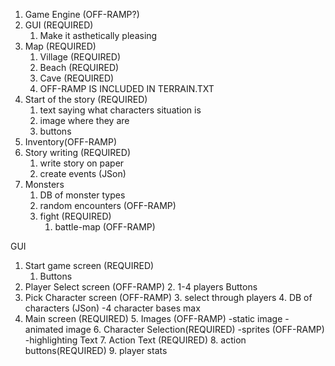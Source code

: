 1. Game Engine (OFF-RAMP?)
2. GUI (REQUIRED)
    1. Make it asthetically pleasing
3. Map (REQUIRED)
    1. Village (REQUIRED)
    2. Beach (REQUIRED)
    3. Cave (REQUIRED)
    4. OFF-RAMP IS INCLUDED IN TERRAIN.TXT
4. Start of the story (REQUIRED)
    1. text saying what characters situation is
    2. image where they are
    3. buttons
5. Inventory(OFF-RAMP)
6. Story writing (REQUIRED)
    1. write story on paper
    1. create events (JSon)
7. Monsters
    1. DB of monster types
    2. random encounters (OFF-RAMP)
    3. fight (REQUIRED)
        1. battle-map (OFF-RAMP)

GUI
1. Start game screen (REQUIRED)
    1. Buttons
2. Player Select screen (OFF-RAMP)
    2. 1-4 players Buttons
3. Pick Character screen (OFF-RAMP)
    3. select through players
    4. DB of characters (JSon)
        -4 character bases max
4. Main screen (REQUIRED)
    5. Images (OFF-RAMP)
        -static image
        -animated image
    6. Character Selection(REQUIRED)
        -sprites (OFF-RAMP)
        -highlighting Text
    7. Action Text (REQUIRED)
    8. action buttons(REQUIRED)
    9. player stats
